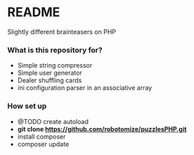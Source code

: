 # README #

Slightly different brainteasers on PHP

### What is this repository for? ###

* Simple string compressor
* Simple user generator
* Dealer shuffling cards
* ini configuration parser in an associative array

### How set up ###
* @TODO create autoload
* **git clone https://github.com/robotomize/puzzlesPHP.git**
* install composer
* composer update
